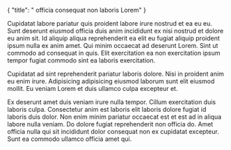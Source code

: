 {
  "title": " officia consequat non laboris Lorem"
}

Cupidatat labore pariatur quis proident labore irure nostrud et ea eu eu. Sunt deserunt eiusmod officia duis anim incididunt ex nisi nostrud et dolore eu anim sit. Id aliquip aliqua reprehenderit ea elit eu fugiat aliquip proident ipsum nulla ex anim amet. Qui minim occaecat ad deserunt Lorem. Sint ut commodo ad consequat in quis. Elit exercitation ea non exercitation ipsum tempor fugiat commodo sint ea laboris exercitation.

Cupidatat ad sint reprehenderit pariatur laboris dolore. Nisi in proident anim eu enim irure. Adipisicing adipisicing eiusmod laborum sunt elit eiusmod mollit. Eu veniam Lorem et duis ullamco culpa excepteur et.

Ex deserunt amet duis veniam irure nulla tempor. Cillum exercitation duis laboris culpa. Consectetur anim est laboris elit laboris dolore fugiat id laboris duis dolor. Non enim minim pariatur occaecat est et est ad in aliqua labore nulla veniam. Do dolore fugiat reprehenderit non officia do. Amet officia nulla qui sit incididunt dolor consequat non ex cupidatat excepteur. Sunt ea commodo ullamco officia amet qui.
